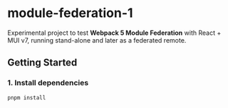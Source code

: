 # module-federation-1

Experimental project to test **Webpack 5 Module Federation** with React + MUI v7, running stand-alone and later as a federated remote.

## Getting Started

### 1. Install dependencies
```bash
pnpm install